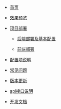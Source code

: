 <!-- docs/_sidebar.md -->

* [首页]()

* [效果预览](preview)

* [项目部署](deploy)

  - [后端部署及基本配置](backenddeploy)

  - [前端部署](frontenddeploy)

* [配置项说明](settings.md)

* [常见问题](problems)

* [版本更新](update)

* [api接口说明](apidoc)

* [开发文档](developmentdoc)